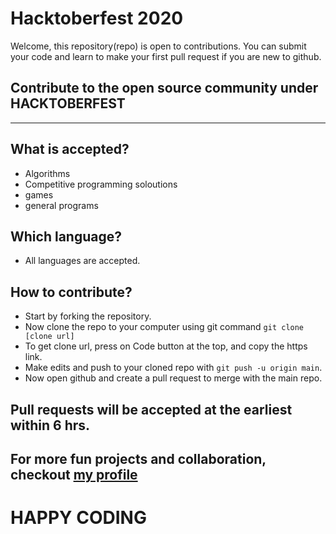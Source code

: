 # Hacktoberfest 2020
Welcome, this repository(repo) is open to contributions.
You can submit your code and learn to make your first pull request if you are new to github.

## Contribute to the open source community under HACKTOBERFEST

----------------
## What is accepted?

- Algorithms
- Competitive programming soloutions
- games
- general programs

## Which language?

- All languages are accepted.

## How to contribute?

- Start by forking the repository.
- Now clone the repo to your computer using git command `git clone [clone url]`
- To get clone url, press on Code button at the top, and copy the https link.
- Make edits and push to your cloned repo with `git push -u origin main`.
- Now open github and create a pull request to merge with the main repo.

## Pull requests will be accepted at the earliest within 6 hrs.

## **For more fun projects and collaboration, checkout [my profile](https://github.com/anantdark "Anantdark")**


# HAPPY CODING
